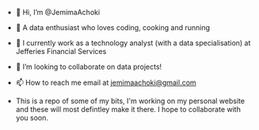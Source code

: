 - 👋 Hi, I’m @JemimaAchoki
- 👀 A data enthusiast who loves coding, cooking and running 
- 🌱 I currently work as a technology analyst (with a data specialisation) at Jefferies Financial Services 
- 💞️ I’m looking to collaborate on data projects!
- 📫 How to reach me email at jemimaachoki@gmail.com

- This is a repo of some of my bits, I'm working on my personal website and these will most defintley make it there. I hope to collaborate with you soon.

<!---
JemimaAchoki/JemimaAchoki is a ✨ special ✨ repository because its `README.md` (this file) appears on your GitHub profile.
You can click the Preview link to take a look at your changes.
--->
